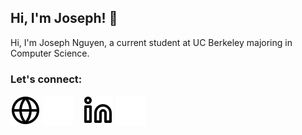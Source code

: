 ## Hi, I'm Joseph! 👋

Hi, I'm Joseph Nguyen, a current student at UC Berkeley majoring in Computer Science.

### Let's connect:

[![website](./img/globe-light.svg)](https://jspnguyen.com/)
[![website](./img/globe-dark.svg)](https://jspnguyen.com/)
&nbsp;&nbsp;
[![website](./img/linkedin-light.svg)](https://www.linkedin.com/in/jnguyen31/)
[![website](./img/linkedin-dark.svg)](https://www.linkedin.com/in/jnguyen31/)
